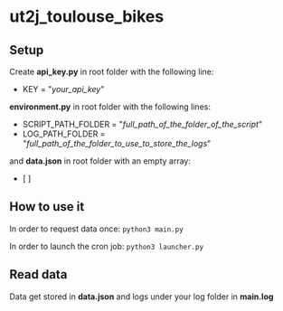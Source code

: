 # ut2j_toulouse_bikes

## Setup
Create **api_key.py** in root folder with the following line:
* KEY = "*your_api_key*"

**environment.py** in root folder with the following lines:
* SCRIPT_PATH_FOLDER = "*full_path_of_the_folder_of_the_script*"
* LOG_PATH_FOLDER = "*full_path_of_the_folder_to_use_to_store_the_logs*"

and **data.json** in root folder with an empty array:
* [ ]

## How to use it
In order to request data once:
`python3 main.py`

In order to launch the cron job:
`python3 launcher.py`

## Read data
Data get stored in **data.json** and logs under your log folder in **main.log**
